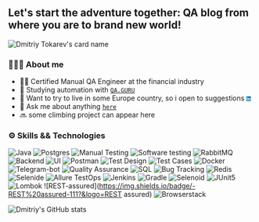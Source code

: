## Let's start the adventure together: QA blog from where you are to brand new world!
![Dmitriy Tokarev's card name](https://cardivo.vercel.app/api?name=Dmitriy%20Tokarev&description=Hello%20there.%20I%27m%20a%20Certified%20Manual%20QA%20Engineer%20at%20financial%20industry.&image=https://user-images.githubusercontent.com/84909251/161111344-95d513a7-4fe3-446e-bf9d-7e3706056069.png&backgroundColor=%23E0E0E0&linkedin=Dmitriy%20Tokarev%20&github=13axiom&pattern=leaf&colorPattern=%23eaeaea)

### 🧑🏼‍💻 About me
 
- 🖐🏻 Certified Manual QA Engineer at the financial industry
- 🔧 Studying automation with <code>[QA.GURU](https://qa.guru/)</code>
- 💼 Want to try to live in some Europe country, so i open to suggestions [<img align="center" width="2%" title="Linkedin" src="/resources/logo/linkedinlogo.png">](www.linkedin.com/in/dmitriy-tokarev)
- 💬 Ask me about anything <code>[here](https://github.com/13axiom/13axiom/issues)</code>
- 🔜 some climbing project can appear here

### ⚙️ Skills && Technologies

![Java](https://img.shields.io/badge/-Java-111?&logo=Java&logoColor=007396)
![Postgres](https://img.shields.io/badge/-PostgreSQL-111?&logo=PostgreSQL)
![Manual Testing](https://img.shields.io/badge/-Manual%20Testing-111)
![Software testing](https://img.shields.io/badge/-Software%20Testing-111)
![RabbitMQ](https://img.shields.io/badge/-RabbitMQ-111?&logo=RabbitMQ)
![Backend](https://img.shields.io/badge/-Backend-111)
![UI](https://img.shields.io/badge/-UI-111)
![Postman](https://img.shields.io/badge/-Postman-111?&logo=Postman)
![Test Design](https://img.shields.io/badge/-Test%20Design-111)
![Test Cases](https://img.shields.io/badge/-Test%20Cases-111)
![Docker](https://img.shields.io/badge/-Docker-111?&logo=Docker)
![Telegram-bot](https://img.shields.io/badge/-Telegram%20bot-111?&logo=Telegram)
![Quality Assurance](https://img.shields.io/badge/-Quality%20Assurance-111)
![SQL](https://img.shields.io/badge/-SQL-111?&logo=MySQL)
![Bug Tracking](https://img.shields.io/badge/-Bug%20Tracking-111)
![Redis](https://img.shields.io/badge/-Redis-111?&logo=Redis)
![Selenide](https://img.shields.io/badge/-Selenide-111?&logo=Selenide)
![Allure TestOps](https://img.shields.io/badge/-Allure%20TestOps-111)
![Jenkins](https://img.shields.io/badge/-Jenkins-111?&logo=Jenkins)
![Gradle](https://img.shields.io/badge/-Gradle-111?&logo=Gradle)
![Selenoid](https://img.shields.io/badge/-Selenoid-111?&logo=Selenoid)
![JUnit5](https://img.shields.io/badge/-JUnit5-111?&logo=JUnit5)
![Lombok](https://img.shields.io/badge/-Lombok-111?&logo=Lombok)
![REST-assured](https://img.shields.io/badge/-REST%20assured-111?&logo=REST assured)
![Browserstack](https://img.shields.io/badge/-Browserstack-111?&logo=Browserstack)








![Dmitriy's GitHub stats](https://github-readme-stats.vercel.app/api?username=13axiom&hide=contribs,prs&show_icons=true&theme=dracula)



<!--
**13axiom/13axiom** is a ✨ _special_ ✨ repository because its `README.md` (this file) appears on your GitHub profile.

name=Dmitriy%20Tokarev&description=Hello,$20there.%20I%27m%20a%20Certifiedt%20Manual%20QA%20Engineer%20at%20financial%20industry.&image=https://avatars.githubusercontent.com/u/33148052?v=4&backgroundColor=%23ecf0f1&instagram=satyawikananda&linkedin=I%20Gusti%20Ngurah%20Satya%20%20Wikananda&github=satyawikananda&twitter=satya_wikananda&pattern=leaf&colorPattern=%23eaeaea)![5434378]()


Here are some ideas to get you started:

- 🔭 I’m currently working on ...
- 🌱 I’m currently learning ...
- 👯 I’m looking to collaborate on ...
- 🤔 I’m looking for help with ...
- 💬 Ask me about ...
- 📫 How to reach me: ...
- 😄 Pronouns: ...
- ⚡ Fun fact: ...
-->
